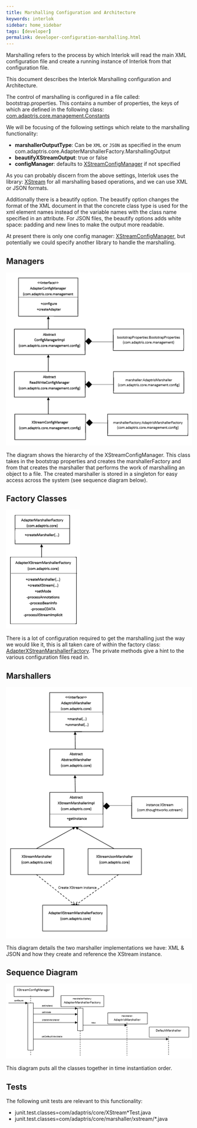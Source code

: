 ```yaml
---
title: Marshalling Configuration and Architecture
keywords: interlok
sidebar: home_sidebar
tags: [developer]
permalink: developer-configuration-marshalling.html
---
```


Marshalling refers to the process by which Interlok will read the main XML configuration file and create a running instance of Interlok from that configuration file.

This document describes the Interlok Marshalling configuration and Architecture.

The control of marshalling is configured in a file called: bootstrap.properties.
This contains a number of properties, the keys of which are defined in the following class: [com.adaptris.core.management.Constants](https://nexus.adaptris.net/nexus/content/sites/javadocs/com/adaptris/interlok-core/3.11-SNAPSHOT/com/adaptris/core/management/Constants.html "com.adaptris.core.management.Constants")

We will be focusing of the following settings which relate to the marshalling functionality:

- **marshallerOutputType**: Can be `XML` or `JSON` as specified in the enum com.adaptris.core.AdapterMarshallerFactory.MarshallingOutput
- **beautifyXStreamOutput**: true or false
- **configManager**: defaults to [XStreamConfigManager][] if not specified

As you can probably discern from the above settings, Interlok uses the library: [XStream][] for all marshalling based operations, and we can use XML or JSON formats.

Additionally there is a beautify option. The beautify option changes the format of the XML document in that the concrete class type is used for the xml element names instead of the variable names with the class name specified in an attribute. For JSON files, the beautify options adds white space: padding and new lines to make the output more readable.

At present there is only one config manager: [XStreamConfigManager][], but potentially we could specify another library to handle the marshalling.

## Managers ##

![Managers](../../images/configuration-marshalling/managers.png)

The diagram shows the hierarchy of the XStreamConfigManager. This class takes in the bootstrap properties and creates the marshallerFactory and from that creates the marshaller that performs the work of marshalling an object to a file.
The created marshaller is stored in a singleton for easy access across the system (see sequence diagram below).

## Factory Classes ##

![Factories](../../images/configuration-marshalling/Factories.png)

There is a lot of configuration required to get the marshalling just the way we would like it, this is all taken care of within the factory class: [AdapterXStreanMarshallerFactory](https://nexus.adaptris.net/nexus/content/sites/javadocs/com/adaptris/interlok-core/3.11-SNAPSHOT/com/adaptris/core/AdapterXStreamMarshallerFactory.html "AdapterXStreamMarshallerFactory"). The private methods give a hint to the various configuration files read in.

## Marshallers ##

![Marshallers](../../images/configuration-marshalling/marshallers.png)

This diagram details the two marshaller implementations we have: XML & JSON and how they create and reference the XStream instance.

## Sequence Diagram ##

![Sequence](../../images/configuration-marshalling/sequence.png)

This diagram puts all the classes together in time instantiation order.

## Tests ##

The following unit tests are relevant to this functionality:

- junit.test.classes=com/adaptris/core/XStream*Test.java
- junit.test.classes=com/adaptris/core/marshaller/xstream/*.java


[XStreamConfigManager]: https://nexus.adaptris.net/nexus/content/sites/javadocs/com/adaptris/interlok-core/3.11-SNAPSHOT/com/adaptris/core/management/config/XStreamConfigManager.html
[XStream]: https://x-stream.github.io/